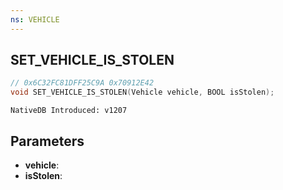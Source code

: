 ```yaml
---
ns: VEHICLE
---
```

## SET_VEHICLE_IS_STOLEN

```c
// 0x6C32FC81DFF25C9A 0x70912E42
void SET_VEHICLE_IS_STOLEN(Vehicle vehicle, BOOL isStolen);
```

```
NativeDB Introduced: v1207
```

## Parameters
* **vehicle**:
* **isStolen**:
